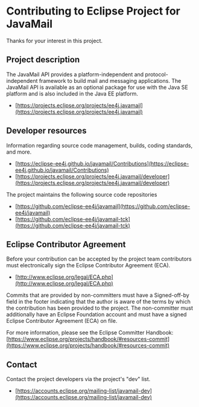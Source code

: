 # Contributing to Eclipse Project for JavaMail

Thanks for your interest in this project.

## Project description

The JavaMail API provides a platform-independent and protocol-independent
framework to build mail and messaging applications. The JavaMail API is
available as an optional package for use with the Java SE platform and is also
included in the Java EE platform.

* [https://projects.eclipse.org/projects/ee4j.javamail](https://projects.eclipse.org/projects/ee4j.javamail)

## Developer resources

Information regarding source code management, builds, coding standards, and
more.

* [https://eclipse-ee4j.github.io/javamail/Contributions](https://eclipse-ee4j.github.io/javamail/Contributions)
* [https://projects.eclipse.org/projects/ee4j.javamail/developer](https://projects.eclipse.org/projects/ee4j.javamail/developer)

The project maintains the following source code repositories

* [https://github.com/eclipse-ee4j/javamail](https://github.com/eclipse-ee4j/javamail)
* [https://github.com/eclipse-ee4j/javamail-tck](https://github.com/eclipse-ee4j/javamail-tck)

## Eclipse Contributor Agreement

Before your contribution can be accepted by the project team contributors must
electronically sign the Eclipse Contributor Agreement (ECA).

* [http://www.eclipse.org/legal/ECA.php](http://www.eclipse.org/legal/ECA.php)

Commits that are provided by non-committers must have a Signed-off-by field in
the footer indicating that the author is aware of the terms by which the
contribution has been provided to the project. The non-committer must
additionally have an Eclipse Foundation account and must have a signed Eclipse
Contributor Agreement (ECA) on file.

For more information, please see the Eclipse Committer Handbook:
[https://www.eclipse.org/projects/handbook/#resources-commit](https://www.eclipse.org/projects/handbook/#resources-commit)

## Contact

Contact the project developers via the project's "dev" list.

* [https://accounts.eclipse.org/mailing-list/javamail-dev](https://accounts.eclipse.org/mailing-list/javamail-dev)
